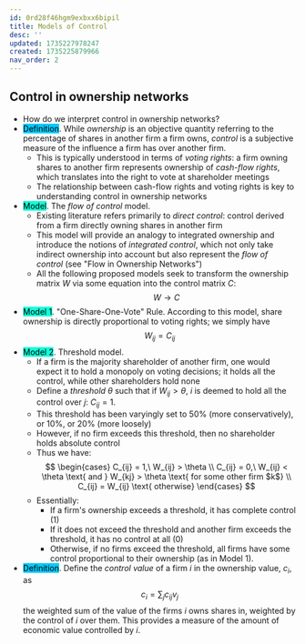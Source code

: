 ```yaml
---
id: 0rd28f46hgm9exbxx6bipil
title: Models of Control
desc: ''
updated: 1735227978247
created: 1735225879966
nav_order: 2
---
```

## Control in ownership networks
- How do we interpret control in ownership networks?
- <span style="background-color: #03cafc; color: black;">Definition</span>. While *ownership* is an objective quantity referring to the percentage of shares in another firm a firm owns, *control* is a subjective measure of the influence a firm has over another firm.
    - This is typically understood in terms of *voting rights*: a firm owning shares to another firm represents ownership of *cash-flow rights*, which translates into the right to vote at shareholder meetings
    - The relationship between cash-flow rights and voting rights is key to understanding control in ownership networks
- <span style="background-color: #12ffd7; color: black;">Model</span>. The *flow of control* model.
    - Existing literature refers primarily to *direct control*: control derived from a firm directly owning shares in another firm
    - This model will provide an analogy to integrated ownership and introduce the notions of *integrated control*, which not only take indirect ownership into account but also represent the *flow of control* (see "Flow in Ownership Networks")
    - All the following proposed models seek to transform the ownership matrix $W$ via some equation into the control matrix $C$:
    $$
    W \to C
    $$
- <span style="background-color: #12ffd7; color: black;">Model 1</span>. "One-Share-One-Vote" Rule. According to this model, share ownership is directly proportional to voting rights; we simply have
$$
W_{ij} = C_{ij}
$$
- <span style="background-color: #12ffd7; color: black;">Model 2</span>. Threshold model. 
    - If a firm is the majority shareholder of another firm, one would expect it to hold a monopoly on voting decisions; it holds all the control, while other shareholders hold none
    - Define a *threshold* $\theta$ such that if $W_{ij} > \theta$, $i$ is deemed to hold all the control over $j$: $C_{ij} = 1$.
    - This threshold has been varyingly set to 50% (more conservatively), or 10%, or 20% (more loosely)
    - However, if no firm exceeds this threshold, then no shareholder holds absolute control
    - Thus we have:
    $$
    \begin{cases}
    C_{ij} = 1,\ W_{ij} > \theta \\
    C_{ij} = 0,\ W_{ij} < \theta \text{ and } W_{kj} > \theta \text{ for some other firm $k$} \\
    C_{ij} = W_{ij} \text{ otherwise}
    \end{cases}
    $$
    - Essentially:
        - If a firm's ownership exceeds a threshold, it has complete control (1)
        - If it does not exceed the threshold and another firm exceeds the threshold, it has no control at all (0)
        - Otherwise, if no firms exceed the threshold, all firms have some control proportional to their ownership (as in Model 1).
- <span style="background-color: #03cafc; color: black;">Definition</span>. Define the *control value* of a firm $i$ in the ownership value, $c_{i}$, as
$$
c_i = \sum_{j} c_{ij}v_j
$$
the weighted sum of the value of the firms $i$ owns shares in, weighted by the control of $i$ over them. This provides a measure of the amount of economic value controlled by $i$.


